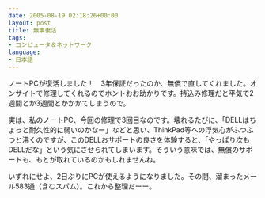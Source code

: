 ```yaml
---
date: 2005-08-19 02:18:26+00:00
layout: post
title: 無事復活
tags:
- コンピュータ＆ネットワーク
language:
- 日本語
---
```


ノートPCが復活しました！　3年保証だったのか、無償で直してくれました。オンサイトで修理してくれるのでホントおお助かりです。持込み修理だと平気で2週間とか3週間とかかかてしまうので。

実は、私のノートPC、今回の修理で3回目なのです。壊れるたびに、「DELLはちょっと耐久性的に弱いのかなー」などと思い、ThinkPad等への浮気心がふつふつと沸くのですが、このDELLおサポートの良さを体験すると、「やっぱり次もDELLだな」という気にさせられてしまいます。そういう意味では、無償のサポートも、もとが取れているのかもしれませんね。

いずれにせよ、2日ぶりにPCが使えるようになりました。その間、溜まったメール583通（含むスパム）。これから整理だーー。
